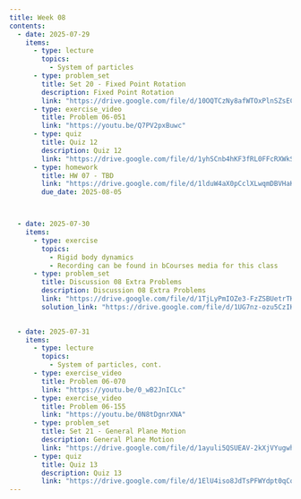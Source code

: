 ```yaml
---
title: Week 08
contents:
  - date: 2025-07-29
    items:
      - type: lecture
        topics:
          - System of particles
      - type: problem_set
        title: Set 20 - Fixed Point Rotation
        description: Fixed Point Rotation
        link: "https://drive.google.com/file/d/10OQTCzNy8afWTOxPlnSZsEC2p7ICHGr1/view?usp=drivesdk"
      - type: exercise_video
        title: Problem 06-051
        link: "https://youtu.be/Q7PV2pxBuwc"
      - type: quiz
        title: Quiz 12
        description: Quiz 12
        link: "https://drive.google.com/file/d/1yhSCnb4hKF3fRL0FFcRXWkSW1RKWx6-4/view?usp=share_link"
      - type: homework
        title: HW 07 - TBD
        link: "https://drive.google.com/file/d/1lduW4aX0pCclXLwqmDBVHaKtyY8OjUGy/view?usp=share_link"
        due_date: 2025-08-05



  - date: 2025-07-30
    items:
      - type: exercise
        topics:
          - Rigid body dynamics
          - Recording can be found in bCourses media for this class
      - type: problem_set
        title: Discussion 08 Extra Problems
        description: Discussion 08 Extra Problems
        link: "https://drive.google.com/file/d/1TjLyPmIOZe3-FzZSBUetrTKB9M6v-OFV/view?usp=sharing"
        solution_link: "https://drive.google.com/file/d/1UG7nz-ozu5CzIKJ_66lqHOe3ksRsywHU/view?usp=sharing"
        

  - date: 2025-07-31
    items:
      - type: lecture
        topics:
          - System of particles, cont.
      - type: exercise_video
        title: Problem 06-070
        link: "https://youtu.be/0_wB2JnICLc"
      - type: exercise_video
        title: Problem 06-155
        link: "https://youtu.be/0N8tDgnrXNA"
      - type: problem_set
        title: Set 21 - General Plane Motion
        description: General Plane Motion
        link: "https://drive.google.com/file/d/1ayuli5QSUEAV-2kXjVYugwh5gOjm66tS/view?usp=drivesdk"
      - type: quiz
        title: Quiz 13
        description: Quiz 13
        link: "https://drive.google.com/file/d/1ElU4iso8JdTsPFWYdpt0qCqRum5UWvO8/view?usp=share_link"
---
```

